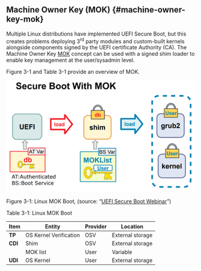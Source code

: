 ## Machine Owner Key (MOK) {#machine-owner-key-mok}

Multiple Linux distributions have implemented UEFI Secure Boot, but this creates problems deploying 3<sup>rd</sup> party modules and custom-built kernels alongside components signed by the UEFI certificate Authority (CA). The Machine Owner Key [MOK](https://wiki.ubuntu.com/UEFI/SecureBoot) concept can be used with a signed shim loader to enable key management at the user/sysadmin level.

Figure 3-1 and Table 3-1 provide an overview of MOK.

![](media/image8.png)

Figure 3-1: Linux MOK Boot, (source: “[UEFI Secure Boot Webinar](https://www.suse.com/media/presentation/uefi_secure_boot_webinar.pdf)”)

Table 3-1: Linux MOK Boot

| **Item** | **Entity** | **Provider** | **Location** |
| --- | --- | --- | --- |
| **TP** | OS Kernel Verification | OSV | External storage |
| **CDI** | Shim | OSV | External storage |
|  | MOK list | User | Variable |
| **UDI** | OS Kernel | User | External storage |